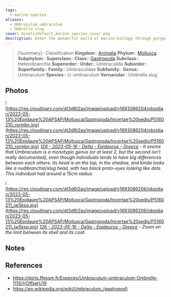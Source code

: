 ```yaml
---
tags:
  - marine-species
aliases:
  - Umbraculum umbraculum
  - Umbrella slug
cover: Assets/default_marine_species_cover.png
description: Enter the wonderful world of marine-biology through gorgeous underwater pictures of marine animals.
---
```

> [!summary]- Classification
**Kingdom**:: [Animalia](Animalia.md)
**Phylum**:: [Mollusca](Mollusca.md)
**Subphylum**::
**Superclass**::
**Class**:: [Gastropoda](Gastropoda.md)
**Subclass**:: Heterobranchia
**Superorder**::
**Order**:: Umbraculida
**Suborder**::
**Superfamily**::
**Family**:: Umbraculidae
**Subfamily**::
**Genus**:: Umbraculum
**Species**:: U. umbraculum
**Vernacular**:: Umbrella slug

## Photos
![https://res.cloudinary.com/dt3d6t2ay/image/upload/v1693086204/obsidian/2023-05-13%20Epidaure%20APSAP/Mollusca/Gastropoda/Incertae%20sedis/P5160210_rsrmbn.jpg](https://res.cloudinary.com/dt3d6t2ay/image/upload/v1693086204/obsidian/2023-05-13%20Epidaure%20APSAP/Mollusca/Gastropoda/Incertae%20sedis/P5160210_rsrmbn.jpg)
*[126 - 2023-05-16 - Delta - Epidaurus - Greece](126%20-%202023-05-16%20-%20Delta%20-%20Epidaurus%20-%20Greece.md) - It seems that Umbraculum is a monotypic genus (or at least 2, but the second isn't really documented), even though individuals tends to have big differences between each others. Its head is on the top, in the shadow, and kinda looks like a nudibranchia/slug head, with two black proto-eyes looking like dots. This individual had around a 15cm radius.*

![https://res.cloudinary.com/dt3d6t2ay/image/upload/v1693086206/obsidian/2023-05-13%20Epidaure%20APSAP/Mollusca/Gastropoda/Incertae%20sedis/P5160211_iw5ksq.jpg](https://res.cloudinary.com/dt3d6t2ay/image/upload/v1693086206/obsidian/2023-05-13%20Epidaure%20APSAP/Mollusca/Gastropoda/Incertae%20sedis/P5160211_iw5ksq.jpg)
*[126 - 2023-05-16 - Delta - Epidaurus - Greece](126%20-%202023-05-16%20-%20Delta%20-%20Epidaurus%20-%20Greece.md) - Zoom on the limit between its shell and its coat.*
## Notes

## References
- https://doris.ffessm.fr/Especes/Umbraculum-umbraculum-Ombrelle-1115/(rOffset)/19
- https://en.wikipedia.org/wiki/Umbraculum_(gastropod)